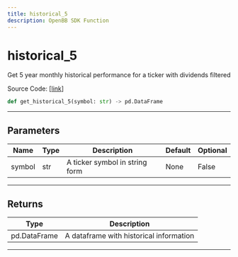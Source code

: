 ```yaml
---
title: historical_5
description: OpenBB SDK Function
---
```


# historical_5

Get 5 year monthly historical performance for a ticker with dividends filtered

Source Code: [[link](https://github.com/OpenBB-finance/OpenBBTerminal/tree/main/openbb_terminal/stocks/quantitative_analysis/factors_model.py#L58)]

```python
def get_historical_5(symbol: str) -> pd.DataFrame
```
---
## Parameters

| Name | Type | Description | Default | Optional |
| ---- | ---- | ----------- | ------- | -------- |
| symbol | str | A ticker symbol in string form | None | False |

---
## Returns

| Type | Description |
| ---- | ----------- |
| pd.DataFrame | A dataframe with historical information |

---
